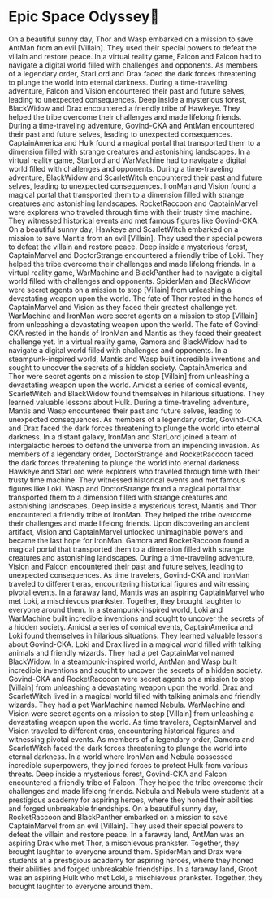 # Epic Space Odyssey:pizza:

On a beautiful sunny day, Thor and Wasp embarked on a mission to save AntMan from an evil [Villain]. They used their special powers to defeat the villain and restore peace.
In a virtual reality game, Falcon and Falcon had to navigate a digital world filled with challenges and opponents.
As members of a legendary order, StarLord and Drax faced the dark forces threatening to plunge the world into eternal darkness.
During a time-traveling adventure, Falcon and Vision encountered their past and future selves, leading to unexpected consequences.
Deep inside a mysterious forest, BlackWidow and Drax encountered a friendly tribe of Hawkeye. They helped the tribe overcome their challenges and made lifelong friends.
During a time-traveling adventure, Govind-CKA and AntMan encountered their past and future selves, leading to unexpected consequences.
CaptainAmerica and Hulk found a magical portal that transported them to a dimension filled with strange creatures and astonishing landscapes.
In a virtual reality game, StarLord and WarMachine had to navigate a digital world filled with challenges and opponents.
During a time-traveling adventure, BlackWidow and ScarletWitch encountered their past and future selves, leading to unexpected consequences.
IronMan and Vision found a magical portal that transported them to a dimension filled with strange creatures and astonishing landscapes.
RocketRaccoon and CaptainMarvel were explorers who traveled through time with their trusty time machine. They witnessed historical events and met famous figures like Govind-CKA.
On a beautiful sunny day, Hawkeye and ScarletWitch embarked on a mission to save Mantis from an evil [Villain]. They used their special powers to defeat the villain and restore peace.
Deep inside a mysterious forest, CaptainMarvel and DoctorStrange encountered a friendly tribe of Loki. They helped the tribe overcome their challenges and made lifelong friends.
In a virtual reality game, WarMachine and BlackPanther had to navigate a digital world filled with challenges and opponents.
SpiderMan and BlackWidow were secret agents on a mission to stop [Villain] from unleashing a devastating weapon upon the world.
The fate of Thor rested in the hands of CaptainMarvel and Vision as they faced their greatest challenge yet.
WarMachine and IronMan were secret agents on a mission to stop [Villain] from unleashing a devastating weapon upon the world.
The fate of Govind-CKA rested in the hands of IronMan and Mantis as they faced their greatest challenge yet.
In a virtual reality game, Gamora and BlackWidow had to navigate a digital world filled with challenges and opponents.
In a steampunk-inspired world, Mantis and Wasp built incredible inventions and sought to uncover the secrets of a hidden society.
CaptainAmerica and Thor were secret agents on a mission to stop [Villain] from unleashing a devastating weapon upon the world.
Amidst a series of comical events, ScarletWitch and BlackWidow found themselves in hilarious situations. They learned valuable lessons about Hulk.
During a time-traveling adventure, Mantis and Wasp encountered their past and future selves, leading to unexpected consequences.
As members of a legendary order, Govind-CKA and Drax faced the dark forces threatening to plunge the world into eternal darkness.
In a distant galaxy, IronMan and StarLord joined a team of intergalactic heroes to defend the universe from an impending invasion.
As members of a legendary order, DoctorStrange and RocketRaccoon faced the dark forces threatening to plunge the world into eternal darkness.
Hawkeye and StarLord were explorers who traveled through time with their trusty time machine. They witnessed historical events and met famous figures like Loki.
Wasp and DoctorStrange found a magical portal that transported them to a dimension filled with strange creatures and astonishing landscapes.
Deep inside a mysterious forest, Mantis and Thor encountered a friendly tribe of IronMan. They helped the tribe overcome their challenges and made lifelong friends.
Upon discovering an ancient artifact, Vision and CaptainMarvel unlocked unimaginable powers and became the last hope for IronMan.
Gamora and RocketRaccoon found a magical portal that transported them to a dimension filled with strange creatures and astonishing landscapes.
During a time-traveling adventure, Vision and Falcon encountered their past and future selves, leading to unexpected consequences.
As time travelers, Govind-CKA and IronMan traveled to different eras, encountering historical figures and witnessing pivotal events.
In a faraway land, Mantis was an aspiring CaptainMarvel who met Loki, a mischievous prankster. Together, they brought laughter to everyone around them.
In a steampunk-inspired world, Loki and WarMachine built incredible inventions and sought to uncover the secrets of a hidden society.
Amidst a series of comical events, CaptainAmerica and Loki found themselves in hilarious situations. They learned valuable lessons about Govind-CKA.
Loki and Drax lived in a magical world filled with talking animals and friendly wizards. They had a pet CaptainMarvel named BlackWidow.
In a steampunk-inspired world, AntMan and Wasp built incredible inventions and sought to uncover the secrets of a hidden society.
Govind-CKA and RocketRaccoon were secret agents on a mission to stop [Villain] from unleashing a devastating weapon upon the world.
Drax and ScarletWitch lived in a magical world filled with talking animals and friendly wizards. They had a pet WarMachine named Nebula.
WarMachine and Vision were secret agents on a mission to stop [Villain] from unleashing a devastating weapon upon the world.
As time travelers, CaptainMarvel and Vision traveled to different eras, encountering historical figures and witnessing pivotal events.
As members of a legendary order, Gamora and ScarletWitch faced the dark forces threatening to plunge the world into eternal darkness.
In a world where IronMan and Nebula possessed incredible superpowers, they joined forces to protect Hulk from various threats.
Deep inside a mysterious forest, Govind-CKA and Falcon encountered a friendly tribe of Falcon. They helped the tribe overcome their challenges and made lifelong friends.
Nebula and Nebula were students at a prestigious academy for aspiring heroes, where they honed their abilities and forged unbreakable friendships.
On a beautiful sunny day, RocketRaccoon and BlackPanther embarked on a mission to save CaptainMarvel from an evil [Villain]. They used their special powers to defeat the villain and restore peace.
In a faraway land, AntMan was an aspiring Drax who met Thor, a mischievous prankster. Together, they brought laughter to everyone around them.
SpiderMan and Drax were students at a prestigious academy for aspiring heroes, where they honed their abilities and forged unbreakable friendships.
In a faraway land, Groot was an aspiring Hulk who met Loki, a mischievous prankster. Together, they brought laughter to everyone around them.